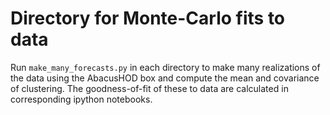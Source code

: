 # Directory for Monte-Carlo fits to data

Run `make_many_forecasts.py` in each directory to make many realizations of the data using the AbacusHOD box and compute the mean and covariance of clustering. 
The goodness-of-fit of these to data are calculated in corresponding ipython notebooks. 
